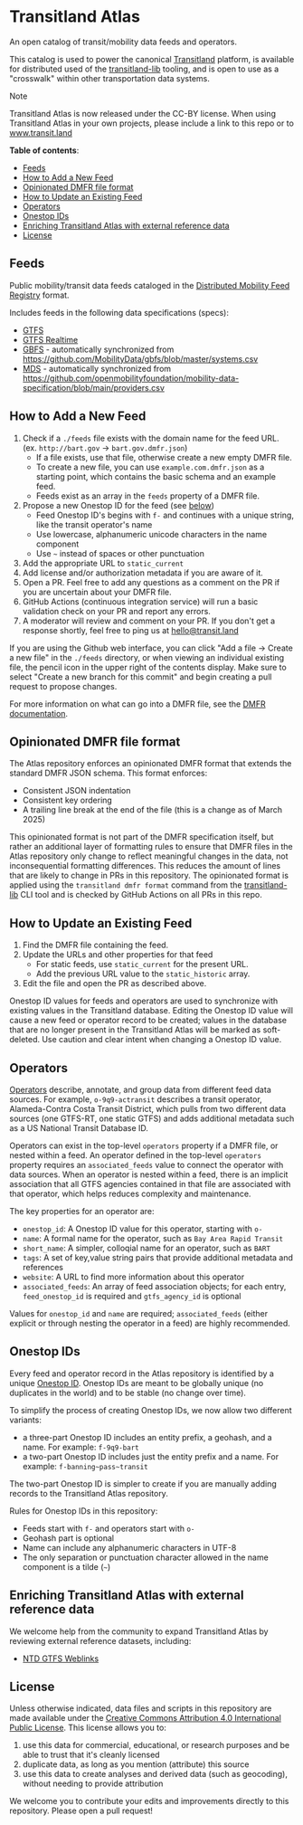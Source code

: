 <!-- omit in toc -->
# Transitland Atlas

An open catalog of transit/mobility data feeds and operators.

This catalog is used to power the canonical [Transitland](https://transit.land) platform, is available for distributed used of the [transitland-lib](https://github.com/interline-io/transitland-lib) tooling, and is open to use as a "crosswalk" within other transportation data systems.

> [!NOTE]
> Transitland Atlas is now released under the CC-BY license. When using Transitland Atlas in your own projects, please include a link to this repo or to www.transit.land

**Table of contents**:

<!-- TOC created and updated by VSCode Markdown All in One extension -->
- [Feeds](#feeds)
- [How to Add a New Feed](#how-to-add-a-new-feed)
- [Opinionated DMFR file format](#opinionated-dmfr-file-format)
- [How to Update an Existing Feed](#how-to-update-an-existing-feed)
- [Operators](#operators)
- [Onestop IDs](#onestop-ids)
- [Enriching Transitland Atlas with external reference data](#enriching-transitland-atlas-with-external-reference-data)
- [License](#license)

## Feeds

Public mobility/transit data feeds cataloged in the [Distributed Mobility Feed Registry](https://github.com/transitland/distributed-mobility-feed-registry) format.

Includes feeds in the following data specifications (specs):

- [GTFS](https://gtfs.org/reference/static)
- [GTFS Realtime](https://gtfs.org/reference/realtime/v2/)
- [GBFS](https://github.com/MobilityData/gbfs) - automatically synchronized from https://github.com/MobilityData/gbfs/blob/master/systems.csv
- [MDS](https://github.com/openmobilityfoundation/mobility-data-specification) - automatically synchronized from https://github.com/openmobilityfoundation/mobility-data-specification/blob/main/providers.csv

## How to Add a New Feed

1. Check if a `./feeds` file exists with the domain name for the feed URL. (ex. `http://bart.gov` -> `bart.gov.dmfr.json`)
    * If a file exists, use that file, otherwise create a new empty DMFR file.
    * To create a new file, you can use `example.com.dmfr.json` as a starting point, which contains the basic schema and an example feed.
    * Feeds exist as an array in the `feeds` property of a DMFR file.
2. Propose a new Onestop ID for the feed (see [below](#onestop-ids))
    * Feed Onestop ID's begins with `f-` and continues with a unique string, like the transit operator's name
    * Use lowercase, alphanumeric unicode characters  in the name component
    * Use `~` instead of spaces or other punctuation
3. Add the appropriate URL to `static_current`
4. Add license and/or authorization metadata if you are aware of it.
5. Open a PR. Feel free to add any questions as a comment on the PR if you are uncertain about your DMFR file.
6. GitHub Actions (continuous integration service) will run a basic validation check on your PR and report any errors.
7. A moderator will review and comment on your PR. If you don't get a response shortly, feel free to ping us at [hello@transit.land](mailto:hello@transit.land)

If you are using the Github web interface, you can click "Add a file -> Create a new file" in the `./feeds` directory, or when viewing an individual existing file, the pencil icon in the upper right of the contents display. Make sure to select "Create a new branch for this commit" and begin creating a pull request to propose changes.

For more information on what can go into a DMFR file, see the [DMFR documentation](https://github.com/transitland/distributed-mobility-feed-registry).

## Opinionated DMFR file format

The Atlas repository enforces an opinionated DMFR format that extends the standard DMFR JSON schema. This format enforces:
- Consistent JSON indentation
- Consistent key ordering
- A trailing line break at the end of the file (this is a change as of March 2025)

This opinionated format is not part of the DMFR specification itself, but rather an additional layer of formatting rules to ensure that DMFR files in the Atlas repository only change to reflect meaningful changes in the data, not inconsequential formatting differences. This reduces the amount of lines that are likely to change in PRs in this repository. The opinionated format is applied using the `transitland dmfr format` command from the [transitland-lib](https://github.com/interline-io/transitland-lib) CLI tool and is checked by GitHub Actions on all PRs in this repo.

## How to Update an Existing Feed

1. Find the DMFR file containing the feed.
2. Update the URLs and other properties for that feed
    * For static feeds, use `static_current` for the present URL.
    * Add the previous URL value to the `static_historic` array.
3. Edit the file and open the PR as described above.

Onestop ID values for feeds and operators are used to synchronize with existing values in the Transitland database. Editing the Onestop ID value will cause a new feed or operator record to be created; values in the database that are no longer present in the Transitland Atlas will be marked as soft-deleted. Use caution and clear intent when changing a Onestop ID value.

## Operators

[Operators](https://transit.land/operators) describe, annotate, and group data from different feed data sources. For example, `o-9q9-actransit` describes a transit operator, Alameda-Contra Costa Transit District, which pulls from two different data sources (one GTFS-RT, one static GTFS) and adds additional metadata such as a US National Transit Database ID.

Operators can exist in the top-level `operators` property if a DMFR file, or nested within a feed. An operator defined in the top-level `operators` property requires an `associated_feeds` value to connect the operator with data sources. When an operator is nested within a feed, there is an implicit association that all GTFS agencies contained in that file are associated with that operator, which helps reduces complexity and maintenance.

The key properties for an operator are:
* `onestop_id`: A Onestop ID value for this operator, starting with `o-`
* `name`: A formal name for the operator, such as `Bay Area Rapid Transit`
* `short_name`: A simpler, colloqial name for an operator, such as `BART`
* `tags`: A set of key,value string pairs that provide additional metadata and references
* `website`: A URL to find more information about this operator
* `associated_feeds`: An array of feed association objects; for each entry, `feed_onestop_id` is required and `gtfs_agency_id` is optional

Values for `onestop_id` and `name` are required; `associated_feeds` (either explicit or through nesting the operator in a feed) are highly recommended.

## Onestop IDs

Every feed and operator record in the Atlas repository is identified by a unique [Onestop ID](https://transit.land/documentation/onestop-id-scheme/). Onestop IDs are meant to be globally unique (no duplicates in the world) and to be stable (no change over time).

To simplify the process of creating Onestop IDs, we now allow two different variants:

- a three-part Onestop ID includes an entity prefix, a geohash, and a name. For example: `f-9q9-bart`
- a two-part Onestop ID includes just the entity prefix and a name. For example: `f-banning~pass~transit`

The two-part Onestop ID is simpler to create if you are manually adding records to the Transitland Atlas repository.

Rules for Onestop IDs in this repository:

- Feeds start with `f-` and operators start with `o-`
- Geohash part is optional
- Name can include any alphanumeric characters in UTF-8
- The only separation or punctuation character allowed in the name component is a tilde (`~`)

## Enriching Transitland Atlas with external reference data

We welcome help from the community to expand Transitland Atlas by reviewing external reference datasets, including:

- [NTD GTFS Weblinks](./external-data-for-reference/ntd-gtfs-weblinks/readme.md)

## License

Unless otherwise indicated, data files and scripts in this repository are made available under the [Creative Commons Attribution 4.0 International Public License](LICENSE.txt). This license allows you to:

1. use this data for commercial, educational, or research purposes and be able to trust that it's cleanly licensed
2. duplicate data, as long as you mention (attribute) this source
3. use this data to create analyses and derived data (such as geocoding), without needing to provide attribution

We welcome you to contribute your edits and improvements directly to this repository. Please open a pull request!
